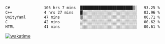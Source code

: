 <!--START_SECTION:waka-->

```txt
C#               105 hrs 7 mins  ███████████████████████▒░   93.25 %
C++              4 hrs 27 mins   █░░░░░░░░░░░░░░░░░░░░░░░░   03.96 %
UnityYaml        47 mins         ▒░░░░░░░░░░░░░░░░░░░░░░░░   00.71 %
C                42 mins         ░░░░░░░░░░░░░░░░░░░░░░░░░   00.62 %
HTML             41 mins         ░░░░░░░░░░░░░░░░░░░░░░░░░   00.61 %
```

<!--END_SECTION:waka-->
[![wakatime](https://wakatime.com/badge/user/6c2f442e-41b4-42e3-bc06-d5d8203ad1da.svg)](https://wakatime.com/@6c2f442e-41b4-42e3-bc06-d5d8203ad1da)
